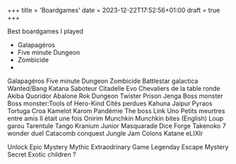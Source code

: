 +++
title = 'Boardgames'
date = 2023-12-22T17:52:56+01:00
draft = true
+++

Best boardgames I played

<!--more-->

* Galapagéros
* Five minute Dungeon
* Zombicide
* 

Galapagéros
Five minute Dungeon
Zombicide
Battlestar galactica
Wanted/Bang
Katana
Saboteur
Citadelle
Evo
Chevaliers de la table ronde
Akiba
Quoridor
Abalone
Rok
Dungeon Twister Prison
Jenga
Boss monster 
Boss monster:Tools of Hero-Kind
Cités perdues
Kahuna
Jaipur
Pyraos
Tortuga
Croa
Kamelot
Karom
Pandémie
The boss
Link
Uno
Petits meurtres entre amis
Il était une fois
Onirim
Munchkin
Munchkin bites (English)
Loup garou
Tarentule Tango
Kranium Junior
Masquarade
Dice Forge
Takenoko
7 wonder duel
Catacomb conquest
Jungle Jam
Colons Katane
eLIXIr

Unlock	Epic
	Mystery
	Mythic
	Extraodrinary
	Game
	Legenday
	Escape
	Mystery
	Secret
	Exotic
	children ?


